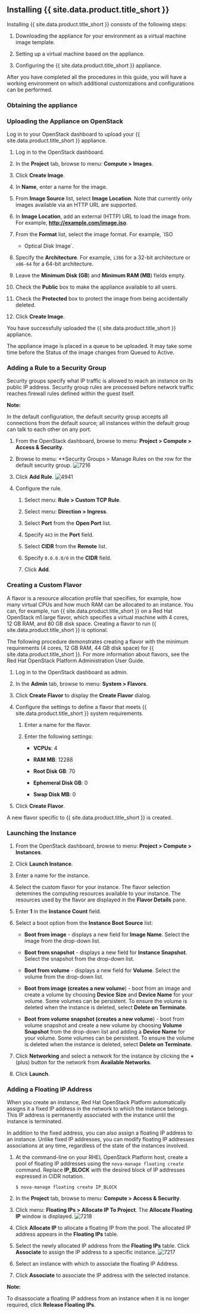 ## Installing {{ site.data.product.title_short }}

Installing {{ site.data.product.title_short }} consists of the following steps:

1.  Downloading the appliance for your environment as a virtual machine image template.

2.  Setting up a virtual machine based on the appliance.

3.  Configuring the {{ site.data.product.title_short }} appliance.

After you have completed all the procedures in this guide, you will have a working environment on
which additional customizations and configurations can be performed.

### Obtaining the appliance

### Uploading the Appliance on OpenStack

Log in to your OpenStack dashboard to upload your {{ site.data.product.title_short }} appliance.

1.  Log in to the OpenStack dashboard.

2.  In the **Project** tab, browse to menu: **Compute > Images**.

3.  Click **Create Image**.

4.  In **Name**, enter a name for the image.

5.  From **Image Source** list, select **Image Location**. Note that
    currently only images available via an HTTP URL are supported.

6.  In **Image Location**, add an external (HTTP) URL to load the image
    from. For example, **<http://example.com/image.iso>**.

7.  From the **Format** list, select the image format. For example, `ISO
    - Optical Disk Image`.

8.  Specify the **Architecture**. For example, `i386` for a 32-bit
    architecture or `x86-64` for a 64-bit architecture.

9.  Leave the **Minimum Disk (GB**) and **Minimum RAM (MB**) fields empty.

10. Check the **Public** box to make the appliance available to all
    users.

11. Check the **Protected** box to protect the image from being accidentally deleted.

12. Click **Create Image**.

You have successfully uploaded the {{ site.data.product.title_short }} appliance.

The appliance image is placed in a queue to be uploaded. It may take
some time before the Status of the image changes from Queued to Active.

### Adding a Rule to a Security Group

Security groups specify what IP traffic is allowed to reach an instance
on its public IP address. Security group rules are processed before
network traffic reaches firewall rules defined within the guest itself.

**Note:**

In the default configuration, the default security group accepts all connections from the default
source; all instances within the default group can talk to each other on any port.

1.  From the OpenStack dashboard, browse to menu: **Project > Compute > Access & Security**.

2.  Browse to menu: **Security Groups > Manage Rules on the row for the
    default security group. ![7216](../images/7216.png)

3.  Click **Add Rule**. ![4941](../images/4941.png)

4.  Configure the rule.

    1.  Select menu: **Rule > Custom TCP Rule**.

    2.  Select menu: **Direction > Ingress**.

    3.  Select **Port** from the **Open Port** list.

    4.  Specify `443` in the **Port** field.

    5.  Select **CIDR** from the **Remote** list.

    6.  Specify `0.0.0.0/0` in the **CIDR** field.

    7.  Click **Add**.

### Creating a Custom Flavor

A flavor is a resource allocation profile that specifies, for example, how many virtual CPUs and
how much RAM can be allocated to an instance. You can, for example, run
{{ site.data.product.title_short }} on a Red Hat OpenStack m1.large flavor, which specifies a
virtual machine with 4 cores, 12 GB RAM, and 80 GB disk space. Creating a flavor to run
{{ site.data.product.title_short }} is optional.

The following procedure demonstrates creating a flavor with the minimum requirements (4 cores, 12
GB RAM, 44 GB disk space) for {{ site.data.product.title_short }}. For more information about
flavors, see the Red Hat OpenStack Platform Administration User Guide.

1.  Log in to the OpenStack dashboard as admin.

2.  In the **Admin** tab, browse to menu: **System > Flavors**.

3.  Click **Create Flavor** to display the **Create Flavor** dialog.

4.  Configure the settings to define a flavor that meets {{ site.data.product.title_short }}
    system requirements.

    1.  Enter a name for the flavor.

    2.  Enter the following settings:

          - **VCPUs**: 4

          - **RAM MB**: 12288

          - **Root Disk GB**: 70

          - **Ephemeral Disk GB**: 0

          - **Swap Disk MB**: 0

5.  Click **Create Flavor**.

A new flavor specific to {{ site.data.product.title_short }} is created.

### Launching the Instance

1.  From the OpenStack dashboard, browse to menu: **Project > Compute > Instances**.

2.  Click **Launch Instance**.

3.  Enter a name for the instance.

4.  Select the custom flavor for your instance. The flavor selection detemines the computing
    resources available to your instance. The resources used by the flavor are displayed in the
    **Flavor Details** pane.

5.  Enter **1** in the **Instance Count** field.

6.  Select a boot option from the **Instance Boot Source** list:

      - **Boot from image** - displays a new field for **Image Name**.
        Select the image from the drop-down list.

      - **Boot from snapshot** - displays a new field for **Instance Snapshot**.
        Select the snapshot from the drop-down list.

      - **Boot from volume** - displays a new field for **Volume**.
        Select the volume from the drop-down list.

      - **Boot from image (creates a new volume**) - boot from an image and create a volume by
        choosing **Device Size** and **Device Name** for your volume. Some volumes can be
        persistent. To ensure the volume is deleted when the instance is deleted, select
        **Delete on Terminate**.

      - **Boot from volume snapshot (creates a new volume**) - boot from volume snapshot and create
        a new volume by choosing **Volume Snapshot** from the drop-down list and adding a
        **Device Name** for your volume. Some volumes can be persistent. To ensure the volume is
        deleted when the instance is deleted, select **Delete on Terminate**.

7.  Click **Networking** and select a network for the instance by clicking the **+** (plus) button
    for the network from **Available Networks**.

8.  Click **Launch**.

### Adding a Floating IP Address

When you create an instance, Red Hat OpenStack Platform automatically assigns it a fixed IP address
in the network to which the instance belongs. This IP address is permanently associated with the
instance until the instance is terminated.

In addition to the fixed address, you can also assign a floating IP address to an instance. Unlike
fixed IP addresses, you can modify floating IP addresses associations at any time, regardless of
the state of the instances involved.

1.  At the command-line on your RHEL OpenStack Platform host, create a pool of floating IP
    addresses using the `nova-manage floating create` command. Replace **IP\_BLOCK** with the
    desired block of IP addresses expressed in CIDR notation.

        $ nova-manage floating create IP_BLOCK

2.  In the **Project** tab, browse to menu: **Compute > Access & Security**.

3.  Click menu: **Floating IPs > Allocate IP To Project**. The **Allocate Floating IP**
    window is displayed. ![7218](../images/7218.png)

4.  Click **Allocate IP** to allocate a floating IP from the pool. The
    allocated IP address appears in the **Floating IPs** table.

5.  Select the newly allocated IP address from the **Floating IPs** table. Click **Associate** to
    assign the IP address to a specific instance. ![7217](../images/7217.png)

6.  Select an instance with which to associate the floating IP Address.

7.  Click **Associate** to associate the IP address with the selected instance.

**Note:**

To disassociate a floating IP address from an instance when it is no longer required, click
**Release Floating IPs**.
